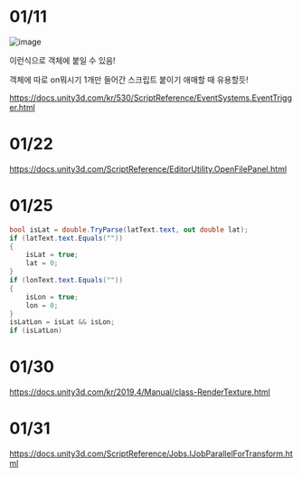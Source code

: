 # 01/11

![image](https://github.com/limyt0/studyinfo/assets/80087763/7f84dd45-7c21-475a-8949-385500d8fccc)

이런식으로 객체에 붙일 수 있음!

객체에 따로 on뭐시기 1개만 들어간 스크립트 붙이기 애매할 때 유용할듯! 

https://docs.unity3d.com/kr/530/ScriptReference/EventSystems.EventTrigger.html


# 01/22

https://docs.unity3d.com/ScriptReference/EditorUtility.OpenFilePanel.html

# 01/25

```cs
bool isLat = double.TryParse(latText.text, out double lat);
if (latText.text.Equals(""))
{
    isLat = true;
    lat = 0;
}
if (lonText.text.Equals(""))
{
    isLon = true;
    lon = 0;
}
isLatLon = isLat && isLon;
if (isLatLon)
```

# 01/30

https://docs.unity3d.com/kr/2019.4/Manual/class-RenderTexture.html

# 01/31

https://docs.unity3d.com/ScriptReference/Jobs.IJobParallelForTransform.html
